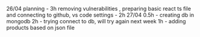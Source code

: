 26/04
planning - 3h
removing vulnerabilities , preparing basic react ts file and connecting to github, vs code settings - 2h
27/04
0.5h - creating db in mongodb
2h - trying connect to db, will try again next week
1h - adding products based on json file
